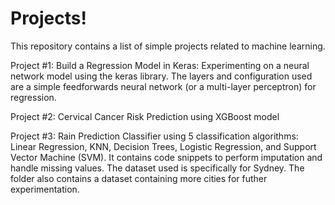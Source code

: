 # Projects!

This repository contains a list of simple projects related to machine learning.



Project #1: Build a Regression Model in Keras: Experimenting on a neural network model using the keras library. The layers and configuration used are a simple feedforwards neural network (or a multi-layer perceptron) for regression.

Project #2: Cervical Cancer Risk Prediction using XGBoost model

Project #3: Rain Prediction Classifier using 5 classification algorithms: Linear Regression, KNN, Decision Trees, Logistic Regression, and Support Vector Machine (SVM). It contains code snippets to perform imputation and handle missing values. The dataset used is specifically for Sydney. The folder also contains a dataset containing more cities for futher experimentation. 
